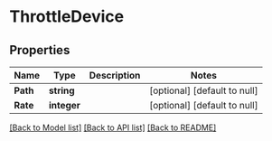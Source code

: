 # ThrottleDevice

## Properties
Name | Type | Description | Notes
------------ | ------------- | ------------- | -------------
**Path** | **string** |  | [optional] [default to null]
**Rate** | **integer** |  | [optional] [default to null]

[[Back to Model list]](../README.md#documentation-for-models) [[Back to API list]](../README.md#documentation-for-api-endpoints) [[Back to README]](../README.md)


